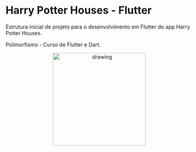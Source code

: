 # Harry Potter Houses - Flutter

Estrutura inicial de projeto para o desenvolvimento em Flutter do app Harry Potter Houses.

Polimorfismo - Curso de Flutter e Dart.

<p align="center">
<img src="https://github.com/lucasfv1/imagens-publicas/blob/main/harry-potter-house-flutter.gif" alt="drawing" width="250"/>
</p>
